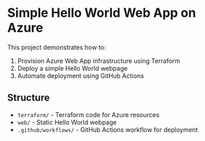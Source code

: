 # Simple Hello World Web App on Azure

This project demonstrates how to:

1. Provision Azure Web App infrastructure using Terraform
2. Deploy a simple Hello World webpage
3. Automate deployment using GitHub Actions

## Structure
- `terraform/` - Terraform code for Azure resources
- `web/` - Static Hello World webpage
- `.github/workflows/` - GitHub Actions workflow for deployment 